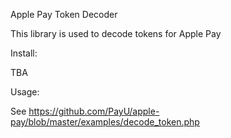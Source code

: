Apple Pay Token Decoder

This library is used to decode tokens for Apple Pay

Install:

TBA

Usage:

See https://github.com/PayU/apple-pay/blob/master/examples/decode_token.php
